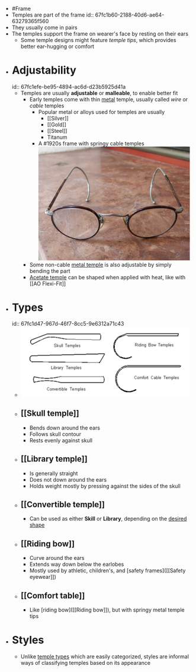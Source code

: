 - #Frame
- Temples are part of the frame
  id:: 67fc1b60-2188-40d6-ae64-63279365f560
- They usually come in pairs
- The temples support the frame on wearer's face by resting on their ears
	- Some temple designs might feature *temple tips*, which provides better ear-hugging or comfort
- # Adjustability
  id:: 67fc1efe-be95-4894-ac6d-d23b5925d41a
	- Temples are usually **adjustable** or **malleable**, to enable better fit
		- Early temples come with thin [metal]([[Metal]]) temple, usually called *wire* or *cable* temples
			- Popular metal or alloys used for temples are usually
				- [[Silver]]
				- [[Gold]]
				- [[Steel]]
				- Titanum
			- A #1920s frame with springy cable temples
			  ![szemuveg-1920.jpeg](../assets/szemuveg-1920_1744575634994_0.jpeg)
		- Some non-cable [metal temple]([[Metal]]) is also adjustable by simply bending the part
		- [Acetate temple]([[Acetate]]) can be shaped when applied with heat, like with [[AO Flexi-Fit]]
- # Types
  id:: 67fc1d47-967d-46f7-8cc5-9e6312a71c43
	- ![temple_types.png](../assets/temple_types_1744576098669_0.png)
	- ## [[Skull temple]]
		- Bends down around the ears
		- Follows skull contour
		- Rests evenly against skull
	- ## [[Library temple]]
		- Is generally straight
		- Does not down around the ears
		- Holds weight mostly by pressing against the sides of the skull
	- ## [[Convertible temple]]
		- Can be used as either **Skill** or **Library**, depending on the [desired shape](((67fc1efe-be95-4894-ac6d-d23b5925d41a)))
	- ## [[Riding bow]]
		- Curve around the ears
		- Extends way down below the earlobes
		- Mostly used by athletic, children's, and [safety frames]([[Safety eyewear]])
	- ## [[Comfort table]]
		- Like [riding bow]([[Riding bow]]), but with springy metal temple tips
- # Styles
	- Unlike [temple types](((67fc1d47-967d-46f7-8cc5-9e6312a71c43))) which are easily categorized, styles are informal ways of classifying temples based on its appearance